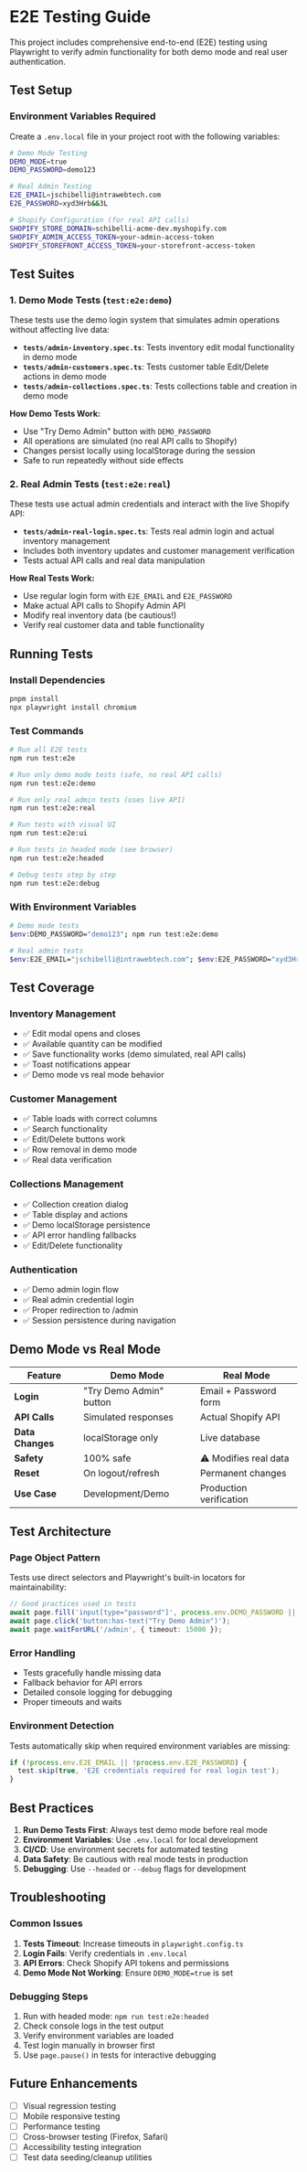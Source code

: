 # E2E Testing Guide

This project includes comprehensive end-to-end (E2E) testing using Playwright to verify admin functionality for both demo mode and real user authentication.

## Test Setup

### Environment Variables Required

Create a `.env.local` file in your project root with the following variables:

```bash
# Demo Mode Testing
DEMO_MODE=true
DEMO_PASSWORD=demo123

# Real Admin Testing  
E2E_EMAIL=jschibelli@intrawebtech.com
E2E_PASSWORD=xyd3Hrb&&3L

# Shopify Configuration (for real API calls)
SHOPIFY_STORE_DOMAIN=schibelli-acme-dev.myshopify.com
SHOPIFY_ADMIN_ACCESS_TOKEN=your-admin-access-token
SHOPIFY_STOREFRONT_ACCESS_TOKEN=your-storefront-access-token
```

## Test Suites

### 1. Demo Mode Tests (`test:e2e:demo`)

These tests use the demo login system that simulates admin operations without affecting live data:

- **`tests/admin-inventory.spec.ts`**: Tests inventory edit modal functionality in demo mode
- **`tests/admin-customers.spec.ts`**: Tests customer table Edit/Delete actions in demo mode  
- **`tests/admin-collections.spec.ts`**: Tests collections table and creation in demo mode

**How Demo Tests Work:**
- Use "Try Demo Admin" button with `DEMO_PASSWORD`
- All operations are simulated (no real API calls to Shopify)
- Changes persist locally using localStorage during the session
- Safe to run repeatedly without side effects

### 2. Real Admin Tests (`test:e2e:real`)

These tests use actual admin credentials and interact with the live Shopify API:

- **`tests/admin-real-login.spec.ts`**: Tests real admin login and actual inventory management
- Includes both inventory updates and customer management verification
- Tests actual API calls and real data manipulation

**How Real Tests Work:**
- Use regular login form with `E2E_EMAIL` and `E2E_PASSWORD`
- Make actual API calls to Shopify Admin API
- Modify real inventory data (be cautious!)
- Verify real customer data and table functionality

## Running Tests

### Install Dependencies
```bash
pnpm install
npx playwright install chromium
```

### Test Commands

```bash
# Run all E2E tests
npm run test:e2e

# Run only demo mode tests (safe, no real API calls)
npm run test:e2e:demo

# Run only real admin tests (uses live API)
npm run test:e2e:real

# Run tests with visual UI
npm run test:e2e:ui

# Run tests in headed mode (see browser)
npm run test:e2e:headed

# Debug tests step by step
npm run test:e2e:debug
```

### With Environment Variables

```bash
# Demo mode tests
$env:DEMO_PASSWORD="demo123"; npm run test:e2e:demo

# Real admin tests  
$env:E2E_EMAIL="jschibelli@intrawebtech.com"; $env:E2E_PASSWORD="xyd3Hrb&&3L"; npm run test:e2e:real
```

## Test Coverage

### Inventory Management
- ✅ Edit modal opens and closes
- ✅ Available quantity can be modified
- ✅ Save functionality works (demo simulated, real API calls)
- ✅ Toast notifications appear
- ✅ Demo mode vs real mode behavior

### Customer Management  
- ✅ Table loads with correct columns
- ✅ Search functionality
- ✅ Edit/Delete buttons work
- ✅ Row removal in demo mode
- ✅ Real data verification

### Collections Management
- ✅ Collection creation dialog
- ✅ Table display and actions
- ✅ Demo localStorage persistence
- ✅ API error handling fallbacks
- ✅ Edit/Delete functionality

### Authentication
- ✅ Demo admin login flow
- ✅ Real admin credential login
- ✅ Proper redirection to /admin
- ✅ Session persistence during navigation

## Demo Mode vs Real Mode

| Feature | Demo Mode | Real Mode |
|---------|-----------|-----------|
| **Login** | "Try Demo Admin" button | Email + Password form |
| **API Calls** | Simulated responses | Actual Shopify API |
| **Data Changes** | localStorage only | Live database |
| **Safety** | 100% safe | ⚠️ Modifies real data |
| **Reset** | On logout/refresh | Permanent changes |
| **Use Case** | Development/Demo | Production verification |

## Test Architecture

### Page Object Pattern
Tests use direct selectors and Playwright's built-in locators for maintainability:

```typescript
// Good practices used in tests
await page.fill('input[type="password"]', process.env.DEMO_PASSWORD || 'demo123');
await page.click('button:has-text("Try Demo Admin")');
await page.waitForURL('/admin', { timeout: 15000 });
```

### Error Handling
- Tests gracefully handle missing data
- Fallback behavior for API errors
- Detailed console logging for debugging
- Proper timeouts and waits

### Environment Detection
Tests automatically skip when required environment variables are missing:

```typescript
if (!process.env.E2E_EMAIL || !process.env.E2E_PASSWORD) {
  test.skip(true, 'E2E credentials required for real login test');
}
```

## Best Practices

1. **Run Demo Tests First**: Always test demo mode before real mode
2. **Environment Variables**: Use `.env.local` for local development
3. **CI/CD**: Use environment secrets for automated testing
4. **Data Safety**: Be cautious with real mode tests in production
5. **Debugging**: Use `--headed` or `--debug` flags for development

## Troubleshooting

### Common Issues

1. **Tests Timeout**: Increase timeouts in `playwright.config.ts`
2. **Login Fails**: Verify credentials in `.env.local`
3. **API Errors**: Check Shopify API tokens and permissions
4. **Demo Mode Not Working**: Ensure `DEMO_MODE=true` is set

### Debugging Steps

1. Run with headed mode: `npm run test:e2e:headed`
2. Check console logs in the test output
3. Verify environment variables are loaded
4. Test login manually in browser first
5. Use `page.pause()` in tests for interactive debugging

## Future Enhancements

- [ ] Visual regression testing
- [ ] Mobile responsive testing
- [ ] Performance testing
- [ ] Cross-browser testing (Firefox, Safari)
- [ ] Accessibility testing integration
- [ ] Test data seeding/cleanup utilities 